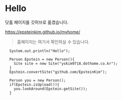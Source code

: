 # Hello

닷홈 페이지를 깃허브로 옮겼습니다.

https://epsteinkim.github.io/myhome/

> 홈페이지는 여기서 확인하실 수 있습니다.

```
  System.out.println("Hello");
  
  Person Epstein = new Person(){
    Site site = new Site("yskim9718.dothome.co.kr");
  }
  Epstein.convertSite("github.com/EpsteinKim");
  
  Person you = new Person();
  if(Epstein.isUpload()){
    you.lookAround(Epstein.getSite());
  }
```
